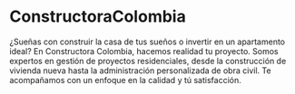 # ConstructoraColombia
¿Sueñas con construir la casa de tus sueños o invertir en un apartamento ideal? En Constructora Colombia, hacemos realidad tu proyecto. Somos expertos en gestión de proyectos residenciales, desde la construcción de vivienda nueva hasta la administración personalizada de obra civil. Te acompañamos con un enfoque en la calidad y tú satisfacción.
